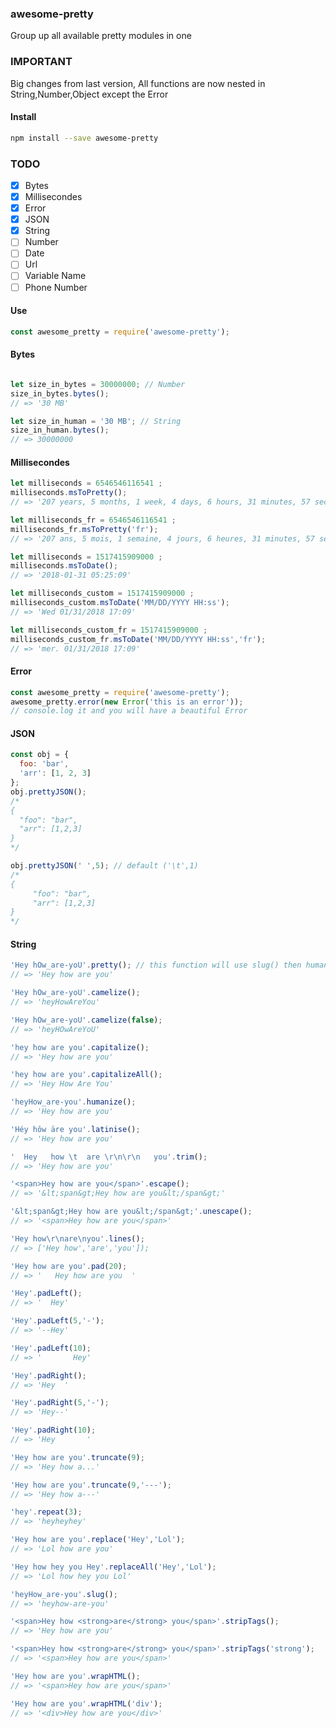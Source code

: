 ### awesome-pretty
Group up all available pretty modules in one

### IMPORTANT
Big changes from last version, All functions are now nested in String,Number,Object except the Error

#### Install
```bash
npm install --save awesome-pretty
```

### TODO
- [x] Bytes
- [x] Millisecondes
- [x] Error
- [x] JSON
- [x] String
- [ ] Number
- [ ] Date
- [ ] Url
- [ ] Variable Name
- [ ] Phone Number

#### Use
```javascript
const awesome_pretty = require('awesome-pretty');
```

#### Bytes
```javascript

let size_in_bytes = 30000000; // Number
size_in_bytes.bytes();
// => '30 MB'

let size_in_human = '30 MB'; // String
size_in_human.bytes();
// => 30000000

```

#### Millisecondes
```javascript
let milliseconds = 6546546116541 ;
milliseconds.msToPretty();
// => '207 years, 5 months, 1 week, 4 days, 6 hours, 31 minutes, 57 seconds'

let milliseconds_fr = 6546546116541 ;
milliseconds_fr.msToPretty('fr');
// => '207 ans, 5 mois, 1 semaine, 4 jours, 6 heures, 31 minutes, 57 secondes'

let milliseconds = 1517415909000 ;
milliseconds.msToDate();
// => '2018-01-31 05:25:09'

let milliseconds_custom = 1517415909000 ;
milliseconds_custom.msToDate('MM/DD/YYYY HH:ss');
// => 'Wed 01/31/2018 17:09'

let milliseconds_custom_fr = 1517415909000 ;
milliseconds_custom_fr.msToDate('MM/DD/YYYY HH:ss','fr');
// => 'mer. 01/31/2018 17:09'
```

#### Error
```javascript
const awesome_pretty = require('awesome-pretty');
awesome_pretty.error(new Error('this is an error'));
// console.log it and you will have a beautiful Error
```

#### JSON
```javascript
const obj = {
  foo: 'bar',
  'arr': [1, 2, 3]
};
obj.prettyJSON();
/*
{
  "foo": "bar",
  "arr": [1,2,3]
}
*/

obj.prettyJSON(' ',5); // default ('\t',1)
/*
{
     "foo": "bar",
     "arr": [1,2,3]
}
*/
```

#### String
```javascript
'Hey hOw_are-yoU'.pretty(); // this function will use slug() then humanize() then capitalize()
// => 'Hey how are you'

'Hey hOw_are-yoU'.camelize();
// => 'heyHowAreYou'

'Hey hOw_are-yoU'.camelize(false);
// => 'heyHOwAreYoU'

'hey how are you'.capitalize();
// => 'Hey how are you'

'hey how are you'.capitalizeAll();
// => 'Hey How Are You'

'heyHow_are-you'.humanize();
// => 'Hey how are you'

'Héy hôw äre you'.latinise();
// => 'Hey how are you'

'  Hey   how \t  are \r\n\r\n   you'.trim();
// => 'Hey how are you'

'<span>Hey how are you</span>'.escape();
// => '&lt;span&gt;Hey how are you&lt;/span&gt;'

'&lt;span&gt;Hey how are you&lt;/span&gt;'.unescape();
// => '<span>Hey how are you</span>'

'Hey how\r\nare\nyou'.lines();
// => ['Hey how','are','you']);

'Hey how are you'.pad(20);
// => '   Hey how are you  '

'Hey'.padLeft();
// => '  Hey'

'Hey'.padLeft(5,'-');
// => '--Hey'

'Hey'.padLeft(10);
// => '       Hey'

'Hey'.padRight();
// => 'Hey  '

'Hey'.padRight(5,'-');
// => 'Hey--'

'Hey'.padRight(10);
// => 'Hey       '

'Hey how are you'.truncate(9);
// => 'Hey how a...'

'Hey how are you'.truncate(9,'---');
// => 'Hey how a---'

'hey'.repeat(3);
// => 'heyheyhey'

'Hey how are you'.replace('Hey','Lol');
// => 'Lol how are you'

'Hey how hey you Hey'.replaceAll('Hey','Lol');
// => 'Lol how hey you Lol'

'heyHow_are-you'.slug();
// => 'heyhow-are-you'

'<span>Hey how <strong>are</strong> you</span>'.stripTags();
// => 'Hey how are you'

'<span>Hey how <strong>are</strong> you</span>'.stripTags('strong');
// => '<span>Hey how are you</span>'

'Hey how are you'.wrapHTML();
// => '<span>Hey how are you</span>'

'Hey how are you'.wrapHTML('div');
// => '<div>Hey how are you</div>'
```
